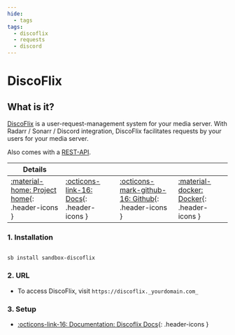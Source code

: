 ```yaml
---
hide:
  - tags
tags:
  - discoflix
  - requests
  - discord
---
```


# DiscoFlix

## What is it?

[DiscoFlix](https://github.com/nickheyer/discoflix) is a user-request-management system for your media server. With Radarr / Sonarr / Discord integration, DiscoFlix facilitates requests by your users for your media server.

Also comes with a [REST-API](https://tinyurl.com/discoflix).

| Details     |             |             |             |
|-------------|-------------|-------------|-------------|
| [:material-home: Project home](https://github.com/nickheyer/discoflix){: .header-icons } | [:octicons-link-16: Docs](https://github.com/nickheyer/discoflix/blob/main/README.md){: .header-icons } | [:octicons-mark-github-16: Github](https://github.com/nickheyer/discoflix){: .header-icons } | [:material-docker: Docker](https://hub.docker.com/r/nickheyer/discoflix){: .header-icons }|

### 1. Installation

``` shell

sb install sandbox-discoflix

```

### 2. URL

- To access DiscoFlix, visit `https://discoflix._yourdomain.com_`

### 3. Setup

- [:octicons-link-16: Documentation: Discoflix Docs](https://github.com/nickheyer/discoflix/blob/main/README.md#general-instructions){: .header-icons }
